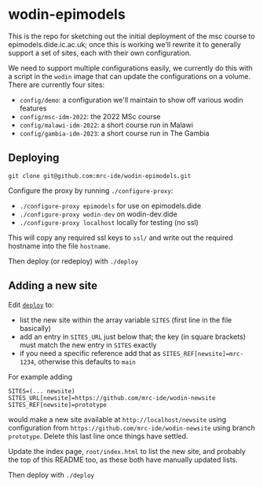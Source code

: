 # wodin-epimodels

This is the repo for sketching out the initial deployment of the msc course to epimodels.dide.ic.ac.uk; once this is working we'll rewrite it to generally support a set of sites, each with their own configuration.

We need to support multiple configurations easily, we currently do this with a script in the `wodin` image that can update the configurations on a volume. There are currently four sites:

* `config/demo`: a configuration we'll maintain to show off various wodin features
* `config/msc-idm-2022`: the 2022 MSc course
* `config/malawi-idm-2022`: a short course run in Malawi
* `config/gambia-idm-2023`: a short course run in The Gambia

## Deploying

```
git clone git@github.com:mrc-ide/wodin-epimodels.git
```

Configure the proxy by running `./configure-proxy`:

* `./configure-proxy epimodels` for use on epimodels.dide
* `./configure-proxy wodin-dev` on wodin-dev.dide
* `./configure-proxy localhost` locally for testing (no ssl)

This will copy any required ssl keys to `ssl/` and write out the required hostname into the file `hostname`.

Then deploy (or redeploy) with `./deploy`

## Adding a new site

Edit [`deploy`](deploy) to:

* list the new site within the array variable `SITES` (first line in the file basically)
* add an entry in `SITES_URL` just below that; the key (in square brackets) must match the new entry in `SITES` exactly
* if you need a specific reference add that as `SITES_REF[newsite]=mrc-1234`, otherwise this defaults to `main`

For example adding

```
SITES=(... newsite)
SITES_URL[newsite]=https://github.com/mrc-ide/wodin-newsite
SITES_REF[newsite]=prototype
```

would make a new site available at `http://localhost/newsite` using configuration from `https://github.com/mrc-ide/wodin-newsite` using branch `prototype`. Delete this last line once things have settled.

Update the index page, `root/index.html` to list the new site, and probably the top of this README too, as these both have manually updated lists.

Then deploy with `./deploy`
